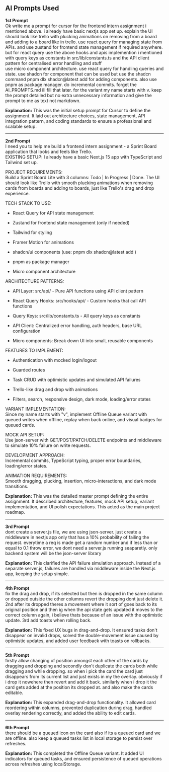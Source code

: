 ## **AI Prompts Used**

**1st Prompt**\
Ok write me a prompt for cursor for the frontend intern assignment i mentioned above. i already have basic nextjs app set up. explain the UI should look like trello with plucking animations on removing from a board and adding to a board like in trello. use react query for managing state from APIs. and use zustand for frontend state management if required anywhere. but for react query use the above hooks and apis implemention i mentioned with query keys as constants in src/lib/constants.ts and the API client pattern for centralised error handling and stuff\
use micro component architecture. use react query for handling queries and state. use shadcn for component that can be used but use the shadcn command pnpm dlx shadcn@latest add <component-name> for adding components. also use pnpm as package manager. do incremental commits. forget the AI_PROMPTS.md ill fill that later. for the variant my name starts with v. keep the prompt detailed but no extra unnecessary information and give the prompt to me as text not markdown.

**Explanation:** This was the initial setup prompt for Cursor to define the assignment. It laid out architecture choices, state management, API integration pattern, and coding standards to ensure a professional and scalable setup.

---

**2nd Prompt**\
I need you to help me build a frontend intern assignment - a Sprint Board application that looks and feels like Trello.\
EXISTING SETUP: I already have a basic Next.js 15 app with TypeScript and Tailwind set up.

PROJECT REQUIREMENTS:\
Build a Sprint Board Lite with 3 columns: Todo | In Progress | Done. The UI should look like Trello with smooth plucking animations when removing cards from boards and adding to boards, just like Trello's drag and drop experience.

TECH STACK TO USE:

- React Query for API state management

- Zustand for frontend state management (only if needed)

- Tailwind for styling

- Framer Motion for animations

- shadcn/ui components (use: pnpm dlx shadcn@latest add <component-name>)

- pnpm as package manager

- Micro component architecture

ARCHITECTURE PATTERNS:

- API Layer: src/api/ - Pure API functions using API client pattern

- React Query Hooks: src/hooks/api/ - Custom hooks that call API functions

- Query Keys: src/lib/constants.ts - All query keys as constants

- API Client: Centralized error handling, auth headers, base URL configuration

- Micro components: Break down UI into small, reusable components

FEATURES TO IMPLEMENT:

- Authentication with mocked login/logout

- Guarded routes

- Task CRUD with optimistic updates and simulated API failures

- Trello-like drag and drop with animations

- Filters, search, responsive design, dark mode, loading/error states

VARIANT IMPLEMENTATION:\
Since my name starts with "v", implement Offline Queue variant with queued writes when offline, replay when back online, and visual badges for queued cards.

MOCK API SETUP:\
Use json-server with GET/POST/PATCH/DELETE endpoints and middleware to simulate 10% failure on write requests.

DEVELOPMENT APPROACH:\
Incremental commits, TypeScript typing, proper error boundaries, loading/error states.

ANIMATION REQUIREMENTS:\
Smooth dragging, plucking, insertion, micro-interactions, and dark mode transitions.

**Explanation:** This was the detailed master prompt defining the entire assignment. It described architecture, features, mock API setup, variant implementation, and UI polish expectations. This acted as the main project roadmap.

---

**3rd Prompt**\
dont create a server.js file, we are using json-server. just create a middleware in nextjs app only that has a 10% probability of failing the request. everytime a req is made get a random number and if less than or equal to 0.1 throw error, we dont need a server.js running seaparetly. only backend system will be the json-server library

**Explanation:** This clarified the API failure simulation approach. Instead of a separate server.js, failures are handled via middleware inside the Next.js app, keeping the setup simple.

---

**4th Prompt**\
fix the drag and drop, if its selected but then is dropped in the same column or dropped outside the other columns revert the dropping dont just delete it. 2nd after its dropped theres a movement where it sort of goes back to its original position and then ig when the api state gets updated it moves to the correct column again, i believe thats because of an issue with the optimistic update. 3rd add toasts when rolling back.

**Explanation:** This fixed UX bugs in drag-and-drop. It ensured tasks don't disappear on invalid drops, solved the double-movement issue caused by optimistic updates, and added user feedback with toasts on rollbacks.

---

**5th Prompt**\
firstly allow changing of position amongst each other of the cards by dragging and dropping and secondly don't duplicate the cards both while dragging and while dropping. so when i pick the card the card just disappears from its current list and just exists in my the overlay. obviously if i drop it nowehere then revert and add it back. similarly when i drop it the card gets added at the position its dropped at. and also make the cards editable.

**Explanation:** This expanded drag-and-drop functionality. It allowed card reordering within columns, prevented duplication during drag, handled overlay rendering correctly, and added the ability to edit cards.

---

**6th Prompt**\
there should be a queued icon on the card also if its a queued card and we are offline. also keep a queued tasks list in local storage to persist over refreshes.

**Explanation:** This completed the Offline Queue variant. It added UI indicators for queued tasks, and ensured persistence of queued operations across refreshes using localStorage.
